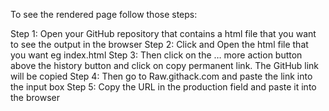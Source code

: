 To see the rendered page follow those steps:

Step 1: Open your GitHub repository that contains a html file that you want to see the output in the browser
Step 2: Click and Open the html file that you want eg index.html
Step 3: Then click on the … more action button above the history button and click on copy permanent link. The GitHub link will be copied
Step 4: Then go to Raw.githack.com and paste the link into the input box
Step 5: Copy the URL in the production field and paste it into the browser
